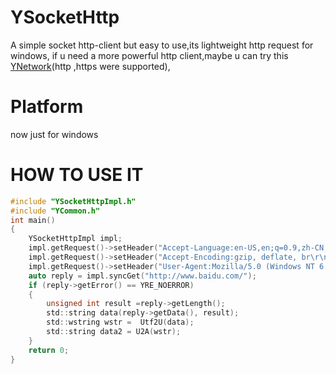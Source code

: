 # YSocketHttp
A simple socket http-client but easy to use,its lightweight http request for windows, if u need a more powerful http client,maybe u can try this [YNetwork](https://github.com/what951006/Libcurl-Wrapper)(http ,https were supported),

# Platform
now just for windows

# HOW TO USE IT
```c
#include "YSocketHttpImpl.h"
#include "YCommon.h"
int main()
{
	YSocketHttpImpl impl;
	impl.getRequest()->setHeader("Accept-Language:en-US,en;q=0.9,zh-CN;q=0.8,zh;q=0.7\r\n");
	impl.getRequest()->setHeader("Accept-Encoding:gzip, deflate, br\r\n");
	impl.getRequest()->setHeader("User-Agent:Mozilla/5.0 (Windows NT 6.1; WOW64) AppleWebKit/537.36 (KHTML, like Gecko) Chrome/63.0.3239.132 Safari/537.36\r\n");
	auto reply = impl.syncGet("http://www.baidu.com/");
	if (reply->getError() == YRE_NOERROR)
	{
		unsigned int result =reply->getLength();
		std::string data(reply->getData(), result);
		std::wstring wstr =  Utf2U(data);
		std::string data2 = U2A(wstr);
	}
	return 0;
}
```